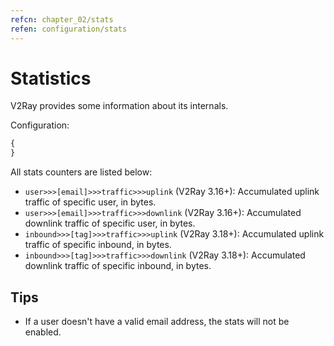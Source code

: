 ```yaml
---
refcn: chapter_02/stats
refen: configuration/stats
---
```

# Statistics

V2Ray provides some information about its internals.

Configuration:

```javascript
{
}
```

All stats counters are listed below:

* `user>>>[email]>>>traffic>>>uplink` (V2Ray 3.16+): Accumulated uplink traffic of specific user, in bytes.
* `user>>>[email]>>>traffic>>>downlink` (V2Ray 3.16+): Accumulated downlink traffic of specific user, in bytes.
* `inbound>>>[tag]>>>traffic>>>uplink` (V2Ray 3.18+): Accumulated uplink traffic of specific inbound, in bytes.
* `inbound>>>[tag]>>>traffic>>>downlink` (V2Ray 3.18+): Accumulated downlink traffic of specific inbound, in bytes.

## Tips

* If a user doesn't have a valid email address, the stats will not be enabled.